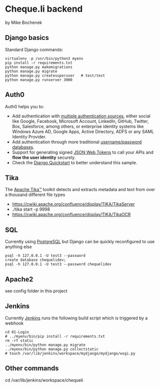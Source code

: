 # Cheque.li backend
by Mike Bochenek

## Django basics
Standard Django commands:
```
virtualenv -p /usr/bin/python3 myenv
pip install -r requirements.txt
python manage.py makemigrations 
python manage.py migrate
python manage.py createsuperuser   # test/test
python manage.py runserver 3000
```

##  Auth0
Auth0 helps you to:
* Add authentication with [multiple authentication sources](https://docs.auth0.com/identityproviders),
either social like Google, Facebook, Microsoft Account, LinkedIn, GitHub, Twitter, Box, Salesforce, among others,
or enterprise identity systems like Windows Azure AD, Google Apps, Active Directory, ADFS or any SAML Identity Provider.
* Add authentication through more traditional [username/password databases](https://docs.auth0.com/mysql-connection-tutorial).
* Support for generating signed [JSON Web Tokens](https://docs.auth0.com/jwt) to call your APIs and **flow the user identity** securely.
* Check the [Django Quickstart](https://auth0.com/docs/quickstart/webapp/django) to better understand this sample.

## Tika
The [Apache Tika™](https://tika.apache.org/) toolkit detects and extracts metadata and text from over a thousand different file types
* https://cwiki.apache.org/confluence/display/TIKA/TikaServer
* ./tika start -p 9998
* https://cwiki.apache.org/confluence/display/TIKA/TikaOCR

## SQL
Currently using [PostgreSQL](https://www.postgresql.org/) but Django can be quickly reconfigured to use anything else
```
psql -h 127.0.0.1 -U test3 --password
create database chequelidev;
psql -h 127.0.0.1 -U test3 --password chequelidev
```

## Apache2
see config folder in this project 

## Jenkins
Currently [Jenkins](https://jenkins.bochenek.ch) runs the following build script which is triggered by a webhook
```
cd 01-Login
# ../myenv/bin/pip install -r requirements.txt
rm -rf static
../myenv/bin/python manage.py migrate
../myenv/bin/python manage.py collectstatic
# touch /var/lib/jenkins/workspace/mydjango/mydjango/wsgi.py
```

## Other commands
cd /var/lib/jenkins/workspace/chequeli